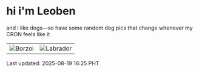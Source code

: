 # hi i'm Leoben

and i like dogs—so have some random dog pics that change whenever my CRON feels like it

|  |  |
|--------|----------|
| ![Borzoi](https://random-dog-vercel.vercel.app/api/random-borzoi?v=1755591932) | ![Labrador](https://random-dog-vercel.vercel.app/api/random-labrador?v=1755591932) |

Last updated: 2025-08-19 16:25 PHT
